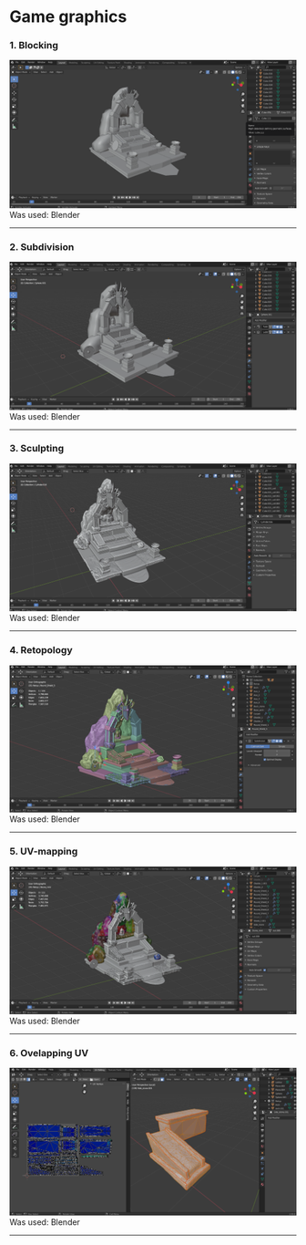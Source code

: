 # Game graphics
### 1. Blocking
![Blocking](Screenshots/1.%20Blocking/1.png "Blocking")
Was used: Blender
***
### 2. Subdivision
![Subdivision](Screenshots/2.%20Subdivision/7.png "Subdivision")
Was used: Blender
***
### 3. Sculpting
![Sculpting](Screenshots/3.%20Sculpting/16.png "Sculpting")
Was used: Blender
***
### 4. Retopology
![Retopology](Screenshots/4.%20Retopology/37.png "Retopology")
Was used: Blender
***
### 5. UV-mapping
![UV-Mapping](Screenshots/5.%20UV-mapping/45.png "UV-Mapping")
Was used: Blender
***
### 6. Ovelapping UV
![Overlapping](Screenshots/6.%20Overlapping%20UV/Final%20packaging/55.png "Overlapping")
Was used: Blender
***